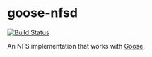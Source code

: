 # goose-nfsd

[![Build Status](https://travis-ci.com/mit-pdos/goose-nfsd.svg?token=1SPwqpqUkmsUej6KT47u&branch=master)](https://travis-ci.com/mit-pdos/goose-nfsd)

An NFS implementation that works with [Goose](https://github.com/tchajed/goose).

